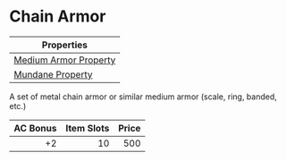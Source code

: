 # Chain Armor

| Properties                                                                  |
| --------------------------------------------------------------------------- |
| [Medium Armor Property](../../Armor%20Properties/Medium%20Armor%20Property.md) |
| [Mundane Property](../../Material%20Properties/Mundane%20Property.md)    |

A set of metal chain armor or similar medium armor (scale, ring, banded, etc.)

| AC Bonus | Item Slots | Price |
| -------: | ---------: | ----: |
|       +2 |         10 |   500 |
